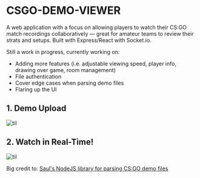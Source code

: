 # CSGO-DEMO-VIEWER


A web application with a focus on allowing players to watch their CS:GO match recordings collaboratively — great for amateur teams to review their strats and setups. Built with Express/React with Socket.io.

Still a work in progress, currently working on:
  - Adding more features (i.e. adjustable viewing speed, player info, drawing over game, room management)
  - File authentication
  - Cover edge cases when parsing demo files
  - Flaring up the UI
  
## 1. Demo Upload
 ![til](/Upload.gif)


## 2. Watch in Real-Time!
![til](/Controls.gif)


Big credit to: [Saul's NodeJS library for parsing CS:GO demo files](https://github.com/saul/demofile)
